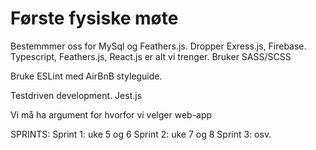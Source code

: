 # Første fysiske møte

Bestemmmer oss for MySql og Feathers.js. Dropper Exress.js, Firebase.
Typescript, Feathers.js, React.js er alt vi trenger.
Bruker SASS/SCSS

Bruke ESLint med AirBnB styleguide.

Testdriven development. Jest.js

Vi må ha argument for hvorfor vi velger web-app

SPRINTS:
    Sprint 1: uke 5 og 6
    Sprint 2: uke 7 og 8
    Sprint 3: osv.